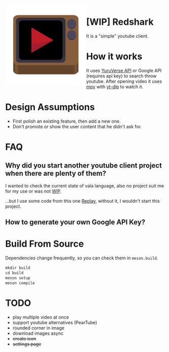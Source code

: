 <img align="left" alt="Project logo" src="data/icons/xyz.jptrzy.Redshark.svg" />

# [WIP] Redshark
It is a "simple" youtube client.

# How it works
It uses [YuruVerse API](https://funami.tech) or Google API (requires api key) to search throw youtube.
After opening video it uses [mpv](https://mpv.io) with [yt-dlp](https://github.com/yt-dlp/yt-dlp) to watch it.

# Design Assumptions
* First polish an existing feature,
then add a new one.
* Don't promote or show the user content that he didn't ask for.

# FAQ
## Why did you start another youtube client project when there are plenty of them?
I wanted to check the current state of vala language, also no project suit me for my use or was not [WIP](https://dont-ship.it/).

...but I use some code from this one [Replay](https://github.com/nahuelwexd/Replay), without it, I wouldn't start this project.
## How to generate your own Google API Key?

# Build From Source
Dependencies change frequently,
so you can check them in `meson.build`.

```
mkdir build
cd build
meson setup
meson compile
```

# TODO
* play multiple video at once
* support youtube alternatives (PearTube)
* rounded corner in image
* download images async
* ~~create icon~~
* ~~settings page~~

